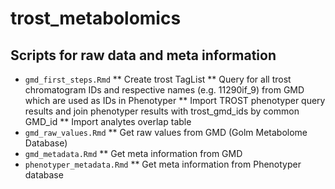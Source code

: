# trost_metabolomics

## Scripts for raw data and meta information
* ``gmd_first_steps.Rmd``
** Create trost TagList
** Query for all trost chromatogram IDs and respective names (e.g. 11290if_9) from GMD which are used as IDs in Phenotyper
** Import TROST phenotyper query results and join phenotyper results with trost_gmd_ids by common GMD_id
** Import analytes overlap table
* ``gmd_raw_values.Rmd``
** Get raw values from GMD (Golm Metabolome Database)
* ``gmd_metadata.Rmd``
** Get meta information from GMD
* ``phenotyper_metadata.Rmd``
** Get meta information from Phenotyper database

